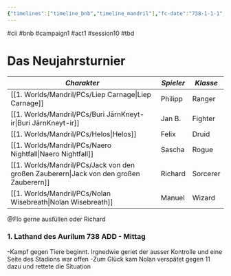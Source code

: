 ```yaml
---
{"timelines":["timeline_bnb","timeline_mandril"],"fc-date":"738-1-1-1","fc-end":null,"fc-display-name":"Das Neujahrsturnier Teil 2","aat-event-body":"B&B kämpfen am Neujahrturnier um Ruhm und Ehre.","aat-render-enabled":true,"dg-publish":true,"permalink":"/2-journals/mandril/campaign-b-and-b/1-act/2022-12-06/","dgPassFrontmatter":true}
---
```


#cii #bnb #campaign1 #act1 #session10 #tbd

# Das Neujahrsturnier

| *Charakter* | *Spieler* | *Klasse* |
| ----------- | ----------- | ----------- |
| [[1. Worlds/Mandril/PCs/Liep Carnage\|Liep Carnage]] | Philipp | Ranger |
| [[1. Worlds/Mandril/PCs/Buri JārnKneyt-ir\|Buri JārnKneyt-ir]] | Jan B. | Fighter |
| [[1. Worlds/Mandril/PCs/Helos\|Helos]] | Felix | Druid |
| [[1. Worlds/Mandril/PCs/Naero Nightfall\|Naero Nightfall]] | Sascha | Rogue |
| [[1. Worlds/Mandril/PCs/Jack von den großen Zauberern\|Jack von den großen Zauberern]] | Richard | Sorcerer |
| [[1. Worlds/Mandril/PCs/Nolan Wisebreath\|Nolan Wisebreath]] | Manuel | Wizard |



@Flo  gerne ausfüllen oder Richard
### 1. Lathand des Aurilum 738 ADD - Mittag
-Kampf gegen Tiere beginnt. Irgnedwie geriet der ausser Kontrolle und eine Seite des Stadions war offen
-Zum Glück kam Nolan verspätet gegen 11 dazu und rettete die Situation

